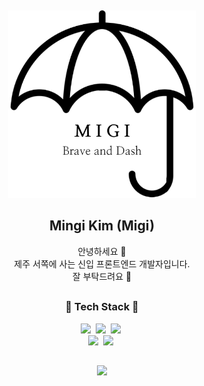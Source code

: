 <p align="center">
  <img src="https://capsule-render.vercel.app/api?type=waving&amp;color=478800&amp;height=200&amp;section=header&amp;text=&amp;fontSize=90" alt="">
</p>

<p align="center">
  <img src="imgs/logo.png" width=300 height=300>
</p>

<h2 align="center">
  Mingi Kim (Migi)
</h2>

<p align="center">
  안녕하세요 👋<br />
  제주 서쪽에 사는 신입 프론트엔드 개발자입니다.<br />
  잘 부탁드려요 🤞<br />
</p>

<h2></h2>

<h3 align="center">
  🔨 Tech Stack 🔧
</h3>

<p align="center">
  <img src="https://img.shields.io/badge/HTML-E34F26?style=flat-square&logo=HTML5&logoColor=white"/></a>&nbsp;
  <img src="https://img.shields.io/badge/CSS-1572B6?style=flat-square&logo=CSS3&logoColor=white"/></a>&nbsp;
  <img src="https://img.shields.io/badge/JavaScript-F7DF1E?style=flat-square&logo=JavaScript&logoColor=white"/></a>&nbsp;<br />
  <img src="https://img.shields.io/badge/React-61DAFB?style=flat-square&logo=React&logoColor=white"/></a>&nbsp;
  <img src="https://img.shields.io/badge/TypeScript-3178C6?style=flat-square&logo=TypeScript&logoColor=white"/></a>&nbsp;<br />
</p>

<h2></h2>

<p align="center">
    <a href="https://hits.seeyoufarm.com">
    <img src="https://hits.seeyoufarm.com/api/count/incr/badge.svg?url=https%3A%2F%2Fgithub.com%2Fdevmigi619&count_bg=%2379C83D&title_bg=%23555555&icon=&icon_color=%23E7E7E7&title=hits&edge_flat=false"/>
  </a>
</p>

<p align="center">
  <img src="https://capsule-render.vercel.app/api?type=waving&amp;color=478800&amp;height=200&amp;section=footer&amp;text=&amp;fontSize=90" alt="">
</p>



<!--
**devmigi619/devmigi619** is a ✨ _special_ ✨ repository because its `README.md` (this file) appears on your GitHub profile.

Here are some ideas to get you started:

- 🔭 I’m currently working on ...
- 🌱 I’m currently learning ...
- 👯 I’m looking to collaborate on ...
- 🤔 I’m looking for help with ...
- 💬 Ask me about ...
- 📫 How to reach me: ...
- 😄 Pronouns: ...
- ⚡ Fun fact: ...
-->
